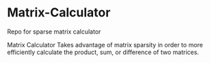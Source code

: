 # Matrix-Calculator
Repo for sparse matrix calculator

Matrix Calculator 
Takes advantage of matrix sparsity in order to more efficiently calculate the product, sum, or difference of two matrices.
